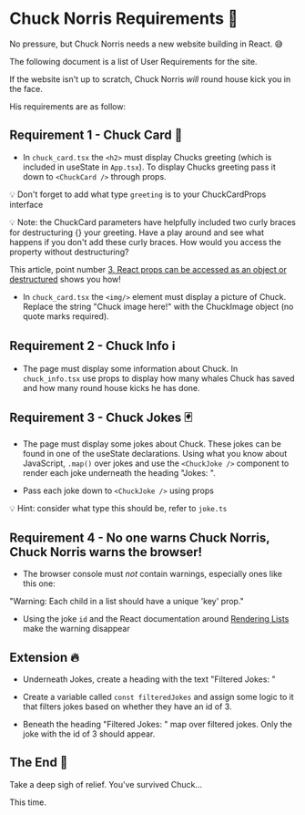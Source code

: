 # Chuck Norris Requirements 📝

No pressure, but Chuck Norris needs a new website building in React. 😅

The following document is a list of User Requirements for the site. 

If the website isn't up to scratch, Chuck Norris *will* round house kick you in the face. 

His requirements are as follow:

## Requirement 1 - Chuck Card 🥋

- In `chuck_card.tsx` the `<h2>` must display Chucks greeting (which is included in useState in `App.tsx`). To display Chucks greeting pass it down to `<ChuckCard />` through props. 

💡 Don't forget to add what type `greeting` is to your ChuckCardProps interface

💡 Note: the ChuckCard parameters have helpfully included two curly braces for destructuring {} your greeting. Have a play around and see what happens if you don't add these curly braces. How would you access the property without destructuring?

This article, point number [3. React props can be accessed as an object or destructured](https://rqhxdq-com.ngontinh24.com/article/react-props-cheatsheet-10-patterns-you-should-know#toc-3) shows you how! 

- In `chuck_card.tsx` the `<img/>` element must display a picture of Chuck. Replace the string "Chuck image here!" with the ChuckImage object (no quote marks required).

## Requirement 2 - Chuck Info ℹ️

- The page must display some information about Chuck. In `chuck_info.tsx` use props to display how many whales Chuck has saved and how many round house kicks he has done.

## Requirement 3 - Chuck Jokes 🃏

- The page must display some jokes about Chuck. These jokes can be found in one of the useState declarations. Using what you know about JavaScript, `.map()` over jokes and use the `<ChuckJoke />` component to render each joke underneath the heading "Jokes: ".

- Pass each joke down to `<ChuckJoke />` using props 

💡 Hint: consider what type this should be, refer to `joke.ts`

## Requirement 4 - No one warns Chuck Norris, Chuck Norris warns the browser!

- The browser console must *not* contain warnings, especially ones like this one:

"Warning: Each child in a list should have a unique 'key' prop."

- Using the joke `id` and the React documentation around [Rendering Lists](https://beta.reactjs.org/learn/rendering-lists#keeping-list-items-in-order-with-key) make the warning disappear


## Extension 🔥

- Underneath Jokes, create a heading with the text "Filtered Jokes: "

- Create a variable called `const filteredJokes` and assign some logic to it that filters jokes based on whether they have an id of 3. 

- Beneath the heading "Filtered Jokes: " map over filtered jokes. Only the joke with the id of 3 should appear. 


## The End 🙌

Take a deep sigh of relief. You've survived Chuck...

This time.
